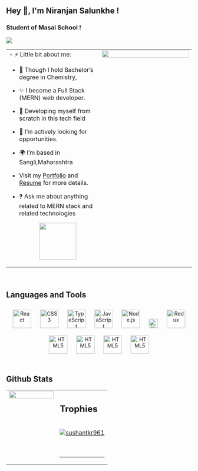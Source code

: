 ## Hey 👋, I'm Niranjan Salunkhe !  



### Student of Masai School !  
<img src="https://fiverr-res.cloudinary.com/images/q_auto,f_auto/gigs/167121800/original/91edbdbc9875196cc50f56337f4e1aea00534b12/your-awesome-mern-stack-developer.jpg"/>
  

<br/>  


<table><tr><td valign="top" width="50%">
- ⚡  Little bit about me:

- 🔭 Though I hold Bachelor’s degree in Chemistry, 
  
- ✨ I become a Full Stack (MERN) web developer.

- 🌱 Developing myself from scratch in this  tech field  
  
- 🌱 I’m actively looking for opportunities.
  
-  🌍 I’m based in Sangli,Maharashtra
  
-  Visit my <a href="https://nsalunkhe-portfolio.netlify.app">Portfolio</a> and <a href="https://drive.google.com/file/d/1wYWOG9D9bu_KulJpwuMQc-r8goDkDg2n/view?usp=sharing">Resume</a> for more details.  

- ❓ Ask me about anything related to MERN stack and related technologies  

  <div align="center" display:"flex">  
    <img src="https://thumbs.dreamstime.com/b/handshake-two-leaders-over-black-background-25637255.jpg" height="100" width="100"/>
 

</td><td valign="top" width="50%">

<div align="center">
<img src="https://camo.githubusercontent.com/12e5f2b182da4b52850b29bb09e8ba3e92b0ac2c0bd121de7dfcbb291fbbd525/68747470733a2f2f692e70696e696d672e636f6d2f6f726967696e616c732f37372f63612f61332f37376361613332383834643733356434333961646534356261333766656166322e676966" align="center" style="width: 100%" background-color:"black" />
</div>  
 

</td></tr></table>  

<br/>  


## Languages and Tools  
<div align="center">  
<a href="https://reactjs.org/" target="_blank"><img style="margin: 10px" src="https://profilinator.rishav.dev/skills-assets/react-original-wordmark.svg" alt="React" height="50" /></a>  
<a href="https://www.w3schools.com/css/" target="_blank"><img style="margin: 10px" src="https://profilinator.rishav.dev/skills-assets/css3-original-wordmark.svg" alt="CSS3" height="50" /></a>  
<a href="https://www.typescriptlang.org/" target="_blank"><img style="margin: 10px" src="https://profilinator.rishav.dev/skills-assets/typescript-original.svg" alt="TypeScript" height="50" /></a>  
<a href="https://www.javascript.com/" target="_blank"><img style="margin: 10px" src="https://profilinator.rishav.dev/skills-assets/javascript-original.svg" alt="JavaScript" height="50" /></a>  
<a href="https://nodejs.org/" target="_blank"><img style="margin: 10px" src="https://profilinator.rishav.dev/skills-assets/nodejs-original-wordmark.svg" alt="Node.js" height="50" /></a>  
<a href="https://github.com/" target="_blank"><img style="margin: 10px" src="https://profilinator.rishav.dev/skills-assets/git-scm-icon.svg" alt="Git" height="25" /></a>  
<a href="https://redux.js.org/" target="_blank"><img style="margin: 10px" src="https://profilinator.rishav.dev/skills-assets/redux-original.svg" alt="Redux" height="50" /></a>  
<a href="https://en.wikipedia.org/wiki/HTML5" target="_blank"><img style="margin: 10px" src="https://profilinator.rishav.dev/skills-assets/html5-original-wordmark.svg" alt="HTML5" height="50" /></a>  
  <a href="https://storybook.js.org/" target="_blank"><img style="margin: 10px" src="https://encrypted-tbn0.gstatic.com/images?q=tbn:ANd9GcSE4R_Za0olCbkvV4yAD-lIzOXnfxcwowyFkA&usqp=CAU" alt="HTML5" height="50" /></a>
   <a href="https://nextjs.org/" target="_blank"><img style="margin: 10px" src="https://encrypted-tbn0.gstatic.com/images?q=tbn:ANd9GcQ1j3a8Sb1Zkjf-tx_5EhWdj2bny0ShYSPo1g&usqp=CAU" alt="HTML5" height="50" /></a>
    <a href="[https://nextjs.org/](https://www.mongodb.com/cloud/atlas/lp/try4?utm_source=google&utm_campaign=search_gs_pl_evergreen_atlas_general-phrase_prosp-brand_gic-null_ww-multi_ps-all_desktop_eng_lead&utm_term=mongodb&utm_medium=cpc_paid_search&utm_ad=p&utm_ad_campaign_id=11295578158&adgroup=116363205048&gclid=CjwKCAiA-dCcBhBQEiwAeWidtRSc0qUC5TIMVNDjb4ReUjIjvdN_r8P09rIz4c27UOhXbNetjTWwPhoC75wQAvD_BwE)" target="_blank"><img style="margin: 10px" src="https://encrypted-tbn0.gstatic.com/images?q=tbn:ANd9GcTqx9c1xBQ1Fv1iIZVrg0gGXF9MgjxXswR39w&usqp=CAU" alt="HTML5" height="50" /></a>
  
 
</div>  

<br/>  


## Github Stats  
<table><tr><td valign="top" width="50%">

<img src="https://github-readme-stats.vercel.app/api?username=nsalunkhe&show_icons=true&count_private=true&hide_border=true" align="left" style="width: 100%" />

</td><td valign="top" width="50%">


## Trophies

<br/>  
<a href="https://github.com/ryo-ma/github-profile-trophy"><img src="https://github-profile-trophy.vercel.app/?username=nsalunkhe&theme=buddhism&no-frame=true&no-bg=true&margin-w=4" alt="sushantkr961" /></a>
<br/>  
   

<br/>  


<br />

----
